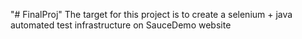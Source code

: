 "# FinalProj"
The target for this project is to create a selenium + java automated test infrastructure on SauceDemo website
